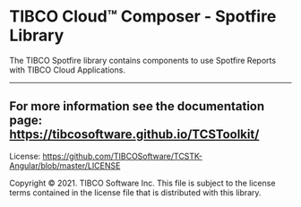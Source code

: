 # TIBCO Cloud™ Composer - Spotfire Library
The TIBCO Spotfire library contains components to use Spotfire Reports with TIBCO Cloud Applications.

---
For more information see the documentation page: 
https://tibcosoftware.github.io/TCSToolkit/
---

License: https://github.com/TIBCOSoftware/TCSTK-Angular/blob/master/LICENSE

Copyright © 2021. TIBCO Software Inc.
This file is subject to the license terms contained
in the license file that is distributed with this library.
